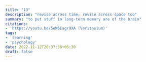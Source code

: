 ```yaml
---
title: "13"
description: "revise across time; revise across space too"
summary: "to put stuff in long-term memory are of the brain"
citations:
- 'https://youtu.be/5eW6Eagr9XA (Veritasium)'
tags:
- 'learning'
- 'psychology'	
date: 2022-11-12T20:37:36+05:30
draft: false
---
```


